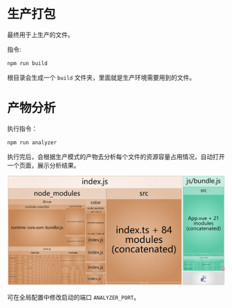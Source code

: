 # 生产打包

最终用于上生产的文件。

指令:

```bash
npm run build
```

根目录会生成一个 `build` 文件夹，里面就是生产环境需要用到的文件。

# 产物分析

执行指令：

```bash
npm run analyzer
```

执行完后，会根据生产模式的产物去分析每个文件的资源容量占用情况，自动打开一个页面，展示分析结果。

![例子](./images/analyzer.png)

可在全局配置中修改启动的端口 `ANALYZER_PORT`。